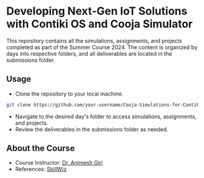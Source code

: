 # Developing Next-Gen IoT Solutions with Contiki OS and Cooja Simulator

This repository contains all the simulations, assignments, and projects completed as part of the Summer Course 2024. The content is organized by days into respective folders, and all deliverables are located in the submissions folder.

## Usage 

* Clone the repository to your local machine.
```sh
git clone https://github.com/your-username/Cooja-Simulations-for-Contiki-OS.git
```
* Navigate to the desired day's folder to access simulations, assignments, and projects.
* Review the deliverables in the submissions folder as needed.

## About the Course

* Course Instructor: [Dr. Animesh Giri](https://staff.pes.edu/nm1380/)
* References: [SkillWiz](https://www.youtube.com/@Animesh_Giri)
